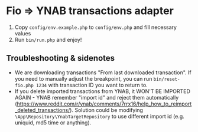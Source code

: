 # Fio => YNAB transactions adapter

1. Copy `config/env.example.php` to `config/env.php` and fill necessary values
2. Run `bin/run.php` and enjoy!

## Troubleshooting & sidenotes

- We are downloading transactions "From last downloaded transaction". If you need to manually adjust the breakpoint, you can run `bin/reset-fio.php 1234` with transaction ID you want to return to.
- If you delete imported transactions from YNAB, it WON'T BE IMPORTED AGAIN - YNAB remember "import id" and reject them automatically (https://www.reddit.com/r/ynab/comments/7rrx16/help_how_to_reimport_deleted_transactions/). Solution could be modifying `\App\Repository\YnabTargetRepository` to use different import id (e.g. uniquid, md5 time or anything).
